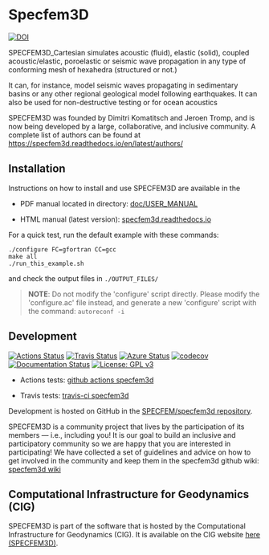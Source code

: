 # Specfem3D

[![DOI](https://zenodo.org/badge/14306190.svg)](https://zenodo.org/badge/latestdoi/14306190)<br>

SPECFEM3D_Cartesian simulates acoustic (fluid), elastic (solid), coupled acoustic/elastic, poroelastic or seismic wave propagation in any type of conforming mesh of hexahedra (structured or not.)

It can, for instance, model seismic waves propagating in sedimentary basins or any other regional geological model following earthquakes. It can also be used for non-destructive testing or for ocean acoustics


SPECFEM3D was founded by Dimitri Komatitsch and Jeroen Tromp, and is now being developed by a large, collaborative, and inclusive community. A complete list of authors can be found at
https://specfem3d.readthedocs.io/en/latest/authors/


## Installation

Instructions on how to install and use SPECFEM3D are
available in the

- PDF manual located in directory: [doc/USER_MANUAL](doc/USER_MANUAL)

- HTML manual (latest version): [specfem3d.readthedocs.io](http://specfem3d.readthedocs.io/)


For a quick test, run the default example with these commands:
```
./configure FC=gfortran CC=gcc
make all
./run_this_example.sh
```
and check the output files in `./OUTPUT_FILES/`

>__NOTE__: Do not modify the 'configure' script directly. Please modify the
    'configure.ac' file instead, and generate a new 'configure' script with
    the command: `autoreconf -i`


## Development

[![Actions Status](https://github.com/SPECFEM/specfem3d/workflows/CI/badge.svg)](https://github.com/SPECFEM/specfem3d/actions)
[![Travis Status](https://app.travis-ci.com/SPECFEM/specfem3d.svg?branch=devel)](https://app.travis-ci.com/SPECFEM/specfem3d)
[![Azure Status](https://dev.azure.com/danielpeter22/SPECFEM3D/_apis/build/status/geodynamics.specfem3d?branchName=devel)](https://dev.azure.com/danielpeter22/SPECFEM3D/_build/latest?definitionId=5&branchName=devel)
[![codecov](https://codecov.io/gh/SPECFEM/specfem3d/branch/devel/graph/badge.svg)](https://codecov.io/gh/SPECFEM/specfem3d)
[![Documentation Status](https://readthedocs.org/projects/specfem3d/badge/?version=latest)](https://specfem3d.readthedocs.io/en/latest/?badge=latest)
[![License: GPL v3](https://img.shields.io/badge/License-GPL%20v3-blue.svg)](LICENSE)

* Actions tests: [github actions specfem3d](https://github.com/SPECFEM/specfem3d/actions)

* Travis tests: [travis-ci specfem3d](https://travis-ci.com/SPECFEM/specfem3d/builds)


Development is hosted on GitHub in the
[SPECFEM/specfem3d repository](https://github.com/SPECFEM/specfem3d).

SPECFEM3D is a community project that lives by the participation of its
members — i.e., including you! It is our goal to build an inclusive and
participatory community so we are happy that you are interested in
participating! We have collected a set of guidelines and advice on how to get
involved in the community and keep them in the specfem3d github wiki:
[specfem3d wiki](https://github.com/SPECFEM/specfem3d/wiki)


## Computational Infrastructure for Geodynamics (CIG)

SPECFEM3D is part of the software that is hosted by the Computational Infrastructure for Geodynamics (CIG). It is available on the CIG website [here (SPECFEM3D)](https://geodynamics.org/resources/specfem3dcartesian).

